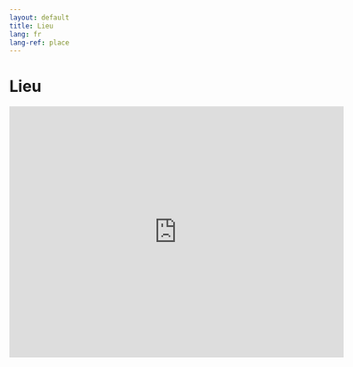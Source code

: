 ```yaml
---
layout: default
title: Lieu
lang: fr
lang-ref: place
---
```


# Lieu

<iframe src="https://www.google.com/maps/embed?pb=!1m18!1m12!1m3!1d46434.22639683857!2d19.33539803325748!3d50.30230339789942!2m3!1f0!2f0!3f0!3m2!1i1024!2i768!4f13.1!3m3!1m2!1s0x4716ddc1d9c4d7e7%3A0xb9038c8916d41bc0!2zNDEtMjYwIFPFgmF3a8Ozdw!5e0!3m2!1sfr!2spl!4v1558797501488!5m2!1sfr!2spl" width="600" height="450" frameborder="0" style="border:0" allowfullscreen></iframe>